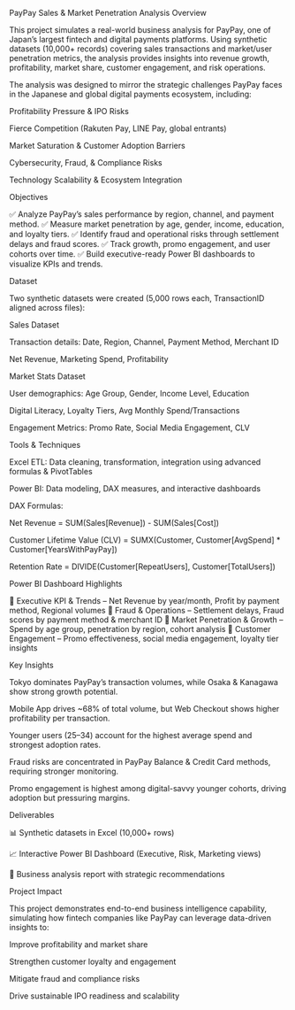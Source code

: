 

PayPay Sales & Market Penetration Analysis
Overview

This project simulates a real-world business analysis for PayPay, one of Japan’s largest fintech and digital payments platforms. Using synthetic datasets (10,000+ records) covering sales transactions and market/user penetration metrics, the analysis provides insights into revenue growth, profitability, market share, customer engagement, and risk operations.

The analysis was designed to mirror the strategic challenges PayPay faces in the Japanese and global digital payments ecosystem, including:

Profitability Pressure & IPO Risks

Fierce Competition (Rakuten Pay, LINE Pay, global entrants)

Market Saturation & Customer Adoption Barriers

Cybersecurity, Fraud, & Compliance Risks

Technology Scalability & Ecosystem Integration

Objectives

✅ Analyze PayPay’s sales performance by region, channel, and payment method.
✅ Measure market penetration by age, gender, income, education, and loyalty tiers.
✅ Identify fraud and operational risks through settlement delays and fraud scores.
✅ Track growth, promo engagement, and user cohorts over time.
✅ Build executive-ready Power BI dashboards to visualize KPIs and trends.

Dataset

Two synthetic datasets were created (5,000 rows each, TransactionID aligned across files):

Sales Dataset

Transaction details: Date, Region, Channel, Payment Method, Merchant ID

Net Revenue, Marketing Spend, Profitability

Market Stats Dataset

User demographics: Age Group, Gender, Income Level, Education

Digital Literacy, Loyalty Tiers, Avg Monthly Spend/Transactions

Engagement Metrics: Promo Rate, Social Media Engagement, CLV

Tools & Techniques

Excel ETL: Data cleaning, transformation, integration using advanced formulas & PivotTables

Power BI: Data modeling, DAX measures, and interactive dashboards

DAX Formulas:

Net Revenue = SUM(Sales[Revenue]) - SUM(Sales[Cost])

Customer Lifetime Value (CLV) = SUMX(Customer, Customer[AvgSpend] * Customer[YearsWithPayPay])

Retention Rate = DIVIDE(Customer[RepeatUsers], Customer[TotalUsers])

Power BI Dashboard Highlights

📌 Executive KPI & Trends – Net Revenue by year/month, Profit by payment method, Regional volumes
📌 Fraud & Operations – Settlement delays, Fraud scores by payment method & merchant ID
📌 Market Penetration & Growth – Spend by age group, penetration by region, cohort analysis
📌 Customer Engagement – Promo effectiveness, social media engagement, loyalty tier insights

Key Insights

Tokyo dominates PayPay’s transaction volumes, while Osaka & Kanagawa show strong growth potential.

Mobile App drives ~68% of total volume, but Web Checkout shows higher profitability per transaction.

Younger users (25–34) account for the highest average spend and strongest adoption rates.

Fraud risks are concentrated in PayPay Balance & Credit Card methods, requiring stronger monitoring.

Promo engagement is highest among digital-savvy younger cohorts, driving adoption but pressuring margins.

Deliverables

📊 Synthetic datasets in Excel (10,000+ rows)

📈 Interactive Power BI Dashboard (Executive, Risk, Marketing views)

📑 Business analysis report with strategic recommendations

Project Impact

This project demonstrates end-to-end business intelligence capability, simulating how fintech companies like PayPay can leverage data-driven insights to:

Improve profitability and market share

Strengthen customer loyalty and engagement

Mitigate fraud and compliance risks

Drive sustainable IPO readiness and scalability
